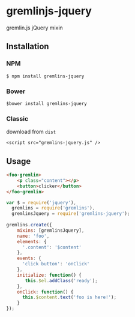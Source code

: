 gremlinjs-jquery
================

gremlin.js jQuery mixin


## Installation

### NPM

    $ npm install gremlins-jquery
    
### Bower
    
    $bower install gremlins-jquery
    
### Classic

download from `dist` 

    <script src="gremlins-jquery.js" />

## Usage

```html
<foo-gremlin>
    <p class="content"></p>
    <button>clicker</button>
</foo-gremlin>
```

```js
var $ = require('jquery'),
  gremlins = require('gremlins'),
  gremlinsJquery = require('gremlins-jquery');
  
gremlins.create({
    mixins: [gremlinsJquery],
    name: 'foo',
    elements: {
      '.content': '$content'
    },
    events: {
      'click button': 'onClick'
    },
    initialize: function() {
       this.$el.addClass('ready');
    },
    onClick: function() {
      this.$content.text('foo is here!');
    }
});
```
